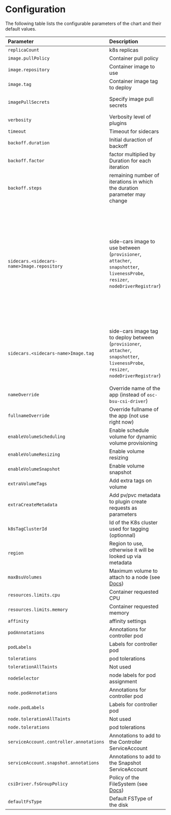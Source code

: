 # Configuration

The following table lists the configurable parameters of the chart and their default values.

| Parameter                                  | Description                                                                                                                                | Default                                                                                                                                                                                                                                                                                                                                                                                                          |
| :----------------------------------------- | :----------------------------------------------------------------------------------------------------------------------------------------- | :--------------------------------------------------------------------------------------------------------------------------------------------------------------------------------------------------------------------------------------------------------------------------------------------------------------------------------------------------------------------------------------------------------------- |
| `replicaCount`                             | k8s replicas                                                                                                                               | `2`                                                                                                                                                                                                                                                                                                                                                                                                              |
| `image.pullPolicy`                         | Container pull policy                                                                                                                      | `IfNotPresent`                                                                                                                                                                                                                                                                                                                                                                                                   |
| `image.repository`                         | Container image to use                                                                                                                     | `outscale/osc-bsu-csi-driver`                                                                                                                                                                                                                                                                                                                                                                                    |
| `image.tag`                                | Container image tag to deploy                                                                                                              | `v0.0.15`                                                                                                                                                                                                                                                                                                                                                                                                    |
| `imagePullSecrets`                         | Specify image pull secrets                                                                                                                 | `[]` (does not add image pull secrets to deployed pods)                                                                                                                                                                                                                                                                                                                                                          |
| `verbosity`                                | Verbosity level of plugins                                                                                                                 | `10` (⚠ debug verbosity)                                                                                                                                                                                                                                                                                                                                                                                         |
| `timeout`                                  | Timeout for sidecars                                                                                                                       | `60s`                                                                                                                                                                                                                                                                                                                                                                                                            |
| `backoff.duration`                         | Initial duraction of backoff                                                                                                               | `1`                                                                                                                                                                                                                                                                                                                                                                                                              |
| `backoff.factor`                           | factor multiplied by Duration for each iteration                                                                                           | `1.9`                                                                                                                                                                                                                                                                                                                                                                                                            |
| `backoff.steps`                            | remaining number of iterations in which the duration parameter may change                                                                  | `20`                                                                                                                                                                                                                                                                                                                                                                                                             |
| `sidecars.<sidecars-name>Image.repository` | side-cars image to use between <br /> (`provisioner`, `attacher`, `snapshotter`, `livenessProbe`, `resizer`, `nodeDriverRegistrar`)        | - `provisioner` = `k8s.gcr.io/sig-storage/csi-provisioner` <br /> - `attacher` = `k8s.gcr.io/sig-storage/csi-attacher` <br />  - `snapshotter` = `k8s.gcr.io/sig-storage/csi-snapshotter` <br /> - `livenessProbe` = `k8s.gcr.io/sig-storage/livenessProbe` <br /> - `resizer` = `k8s.gcr.io/sig-storage/csi-resizer` <br /> - `nodeDriverRegistrar` = `k8s.gcr.io/sig-storage/csi-node-driver-registrar` <br /> |
| `sidecars.<sidecars-name>Image.tag`        | side-cars image tag to deploy between <br /> (`provisioner`, `attacher`, `snapshotter`, `livenessProbe`, `resizer`, `nodeDriverRegistrar`) | - `provisioner` = `v2.1.1` <br /> - `attacher` = `v3.1.0` <br />  - `snapshotter` = `v3.0.3` <br /> - `livenessProbe` = `v2.2.0` <br /> - `resizer` = `v1.0.0` <br /> - `nodeDriverRegistrar` = `v2.1.0` <br />                                                                                                                                                                                                  |
| `nameOverride`                             | Override name of the app (instead of `osc-bsu-csi-driver`)                                                                                 | `""`                                                                                                                                                                                                                                                                                                                                                                                                             |
| `fullnameOverride`                         | Override fullname of the app (not use right now)                                                                                           | `""`                                                                                                                                                                                                                                                                                                                                                                                                             |
| `enableVolumeScheduling`                   | Enable schedule volume for dynamic volume provisioning                                                                                     | `false`                                                                                                                                                                                                                                                                                                                                                                                                          |
| `enableVolumeResizing`                     | Enable volume resizing                                                                                                                     | `false`                                                                                                                                                                                                                                                                                                                                                                                                          |
| `enableVolumeSnapshot`                     | Enable volume snapshot                                                                                                                     | `false`                                                                                                                                                                                                                                                                                                                                                                                                          |
| `extraVolumeTags`                          | Add extra tags on volume                                                                                                                   | `{}`                                                                                                                                                                                                                                                                                                                                                                                                             |
| `extraCreateMetadata`                      | Add pv/pvc metadata to plugin create requests as parameters                                                                                | `false`                                                                                                                                                                                                                                                                                                                                                                                                          |
| `k8sTagClusterId`                          | Id of the K8s cluster used for tagging (optionnal)                                                                                         | `""`                                                                                                                                                                                                                                                                                                                                                                                                             |
| `region`                                   | Region to use, otherwise it will be looked up via metadata                                                                                 | `""`                                                                                                                                                                                                                                                                                                                                                                                                             |
| `maxBsuVolumes`                            | Maximum volume to attach to a node (see [Docs](https://docs.outscale.com/en/userguide/About-Volumes.html))                                 | `25`                                                                                                                                                                                                                                                                                                                                                                                                             |
| `resources.limits.cpu`                     | Container requested CPU                                                                                                                    | `nil`                                                                                                                                                                                                                                                                                                                                                                                                            |
| `resources.limits.memory`                  | Container requested memory                                                                                                                 | `nil`                                                                                                                                                                                                                                                                                                                                                                                                            |
| `affinity`                                 | affinity settings                                                                                                                          | `{}`                                                                                                                                                                                                                                                                                                                                                                                                             |
| `podAnnotations`                           | Annotations for controller pod                                                                                                             | `{}`                                                                                                                                                                                                                                                                                                                                                                                                             |
| `podLabels`                                | Labels for controller pod                                                                                                                  | `{}`                                                                                                                                                                                                                                                                                                                                                                                                             |
| `tolerations`                              | pod tolerations                                                                                                                            | `[]`                                                                                                                                                                                                                                                                                                                                                                                                             |
| `tolerationAllTaints`                      | Not used                                                                                                                                   | `true`                                                                                                                                                                                                                                                                                                                                                                                                           |
| `nodeSelector`                             | node labels for pod assignment                                                                                                             | `{}`                                                                                                                                                                                                                                                                                                                                                                                                             |
| `node.podAnnotations`                      | Annotations for controller pod                                                                                                             | `{}`                                                                                                                                                                                                                                                                                                                                                                                                             |
| `node.podLabels`                           | Labels for controller pod                                                                                                                  | `{}`                                                                                                                                                                                                                                                                                                                                                                                                             |
| `node.tolerationAllTaints`                 | Not used                                                                                                                                   | `true`                                                                                                                                                                                                                                                                                                                                                                                                           |
| `node.tolerations`                         | pod tolerations                                                                                                                            | `[]`                                                                                                                                                                                                                                                                                                                                                                                                             |
| `serviceAccount.controller.annotations`    | Annotations to add to the Controller ServiceAccount                                                                                        | `{}`                                                                                                                                                                                                                                                                                                                                                                                                             |
| `serviceAccount.snapshot.annotations`      | Annotations to add to the Snapshot ServiceAccount                                                                                          | `{}`                                                                                                                                                                                                                                                                                                                                                                                                             |
| `csiDriver.fsGroupPolicy`                  | Policy of the FileSystem (see [Docs](https://kubernetes-csi.github.io/docs/support-fsgroup.html#supported-modes))                          | `File`                                                                                                                                                                                                                                                                                                                                                                                                           |
| `defaultFsType`                            | Default FSType of the disk                                                                                                                 | `ext4`                                                                                                                                                                                                                                                                                                                                                                                                             |
